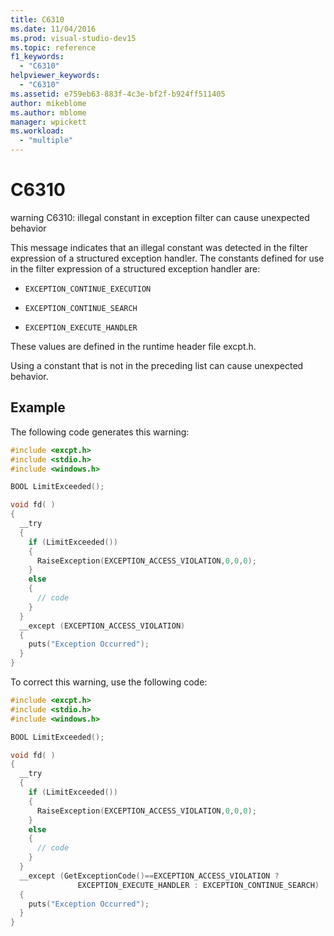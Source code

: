 ```yaml
---
title: C6310
ms.date: 11/04/2016
ms.prod: visual-studio-dev15
ms.topic: reference
f1_keywords:
  - "C6310"
helpviewer_keywords:
  - "C6310"
ms.assetid: e759eb63-883f-4c3e-bf2f-b924ff511405
author: mikeblome
ms.author: mblome
manager: wpickett
ms.workload:
  - "multiple"
---
```

# C6310
warning C6310: illegal constant in exception filter can cause unexpected behavior

This message indicates that an illegal constant was detected in the filter expression of a structured exception handler. The constants defined for use in the filter expression of a structured exception handler are:

- `EXCEPTION_CONTINUE_EXECUTION`

- `EXCEPTION_CONTINUE_SEARCH`

- `EXCEPTION_EXECUTE_HANDLER`

These values are defined in the runtime header file excpt.h.

Using a constant that is not in the preceding list can cause unexpected behavior.

## Example

The following code generates this warning:

```cpp
#include <excpt.h>
#include <stdio.h>
#include <windows.h>

BOOL LimitExceeded();

void fd( )
{
  __try
  {
    if (LimitExceeded())
    {
      RaiseException(EXCEPTION_ACCESS_VIOLATION,0,0,0);
    }
    else
    {
      // code
    }
  }
  __except (EXCEPTION_ACCESS_VIOLATION)
  {
    puts("Exception Occurred");
  }
}
```

To correct this warning, use the following code:

```cpp
#include <excpt.h>
#include <stdio.h>
#include <windows.h>

BOOL LimitExceeded();

void fd( )
{
  __try
  {
    if (LimitExceeded())
    {
      RaiseException(EXCEPTION_ACCESS_VIOLATION,0,0,0);
    }
    else
    {
      // code
    }
  }
  __except (GetExceptionCode()==EXCEPTION_ACCESS_VIOLATION ?
               EXCEPTION_EXECUTE_HANDLER : EXCEPTION_CONTINUE_SEARCH)
  {
    puts("Exception Occurred");
  }
}
```